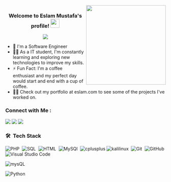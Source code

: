 
<img width="250" align="right" src="https://c.tenor.com/_DOBjnGspYAAAAAM/code-coding.gif">

<h3 align="center">
  Welcome to Eslam Mustafa's profile!
  <img src="https://media.giphy.com/media/hvRJCLFzcasrR4ia7z/giphy.gif" width="28">
</h3>

<!-- Typing SVG by DenverCoder1 - https://github.com/DenverCoder1/readme-typing-svg -->
<p align="center">
  <a href="https://github.com/DenverCoder1/readme-typing-svg"><img src="https://readme-typing-svg.herokuapp.com/?lines=backend-Engineer;Always%20learning%20new%20things&font=Fira%20Code&center=true&width=440&height=45&color=f75c7e&vCenter=true&size=22"></a>
</p> 

- 🏢 I'm a Software Engineer 
- 👨‍💻 As a IT student, I'm constantly learning and exploring new technologies to improve my skills.
- ⚡ Fun Fact: I'm a coffee enthusiast and my perfect day would start and end with a cup of coffee.
- 👨‍💻 Check out my portfolio at eslam.com to see some of the projects I've worked on.


### Connect with Me :

<a href="https://www.linkedin.com/in/eslam-mustafa-6a5b6b240/" target="_blank"><img src="https://img.shields.io/badge/-eslam%20Mustafa-0077B5?style=for-the-badge&logo=Linkedin&logoColor=white"/></a>
<a href="https://t.me/eslammustafa1" target="_blank"><img src="https://img.shields.io/badge/-Eslam%20Mustafa-0077B5?style=for-the-badge&logo=Telegram&logoColor=white"/></a>
<a href="https://twitter.com/EslamMo88606915" target="_balnk"><img src="https://img.shields.io/badge/-Eslam%20Mustafa-0077B5?style=for-the-badge&logo=Twitter&logoColor=white"/></a>
### 🛠 &nbsp;Tech Stack
![PHP](https://img.shields.io/badge/-PHP-05122A?style=flat&logo=PHP)&nbsp;
![SQL](https://img.shields.io/badge/-SQL-05122A?style=flat&logo=microsoftsqlserver)&nbsp;
![HTML](https://img.shields.io/badge/-HTML-05122A?style=flat&logo=HTML5)&nbsp;
![MySQl](https://img.shields.io/badge/-MySQl-05122A?style=flat&logo=MySQl&logoColor=1572B6)&nbsp;
![cplusplus](https://img.shields.io/badge/-C++-05122A?style=flat&logo=cplusplus)
![kalilinux](https://img.shields.io/badge/-kalilinux-05122A?style=flat&logo=kalilinux&logoColor=339933)&nbsp;
![Git](https://img.shields.io/badge/-Git-05122A?style=flat&logo=git)&nbsp;
![GitHub](https://img.shields.io/badge/-GitHub-05122A?style=flat&logo=github)&nbsp;
![Visual Studio Code](https://img.shields.io/badge/-Visual%20Studio%20Code-05122A?style=flat&logo=visual-studio-code&logoColor=007ACC)&nbsp;

![mysQL](https://img.shields.io/badge/-GraphQL-05122A?style=flat&logo=GraphQL)&nbsp;

![Python](https://img.shields.io/badge/-Python%20-05122A?style=flat&logo=python)&nbsp;

